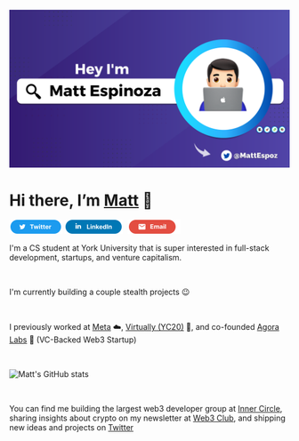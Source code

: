 <p><img src="/assets/MattEspozReadMe.png" alt="Matthew Espinoza">
<p align="center">

# Hi there, I’m [Matt](https://matthewespinoza.com/) 👋

<a href="https://twitter.com/mattespoz" title="Twitter"><img src="/assets/TwitterSM.svg"  height="25" aria-hidden="true"></a> <a href="https://www.linkedin.com/in/mattespoz/" title="LinkedIn"><img src="/assets/LinkedInSM.svg" height="25" aria-hidden="true" style="margin-right: 5px;"></a> <a href="mailto: matt@matthewespinoza.com" title="Email"><img src="/assets/GmailSM.svg" height="25" aria-hidden="true"></a>

I'm a CS student at York University that is super interested in full-stack development, startups, and venture capitalism. 

<br />
 
I'm currently building a couple stealth projects 😉
  
<br />
  
I previously worked at [Meta](https://meta.com/) ☁️, [Virtually (YC20)](https://www.tryvirtually.com/) 💎, and co-founded [Agora Labs](https://www.agoralabs.xyz/) 🧩 (VC-Backed Web3 Startup) 

  <br />

![Matt's GitHub stats](https://github-readme-stats.vercel.app/api?username=mattespoz&count_private=true&theme=tokyonight)

<br />

You can find me building the largest web3 developer group at [Inner Circle](https://twitter.com/innercircletech), sharing insights about crypto on my newsletter at [Web3 Club](https://email.matthewespinoza.com/), and shipping new ideas and projects on [Twitter](https://twitter.com/mattespoz)
